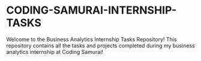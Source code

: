 # CODING-SAMURAI-INTERNSHIP-TASKS
Welcome to the Business Analytics Internship Tasks Repository! This repository contains all the tasks and projects completed during my business analytics internship at Coding Samurai!
